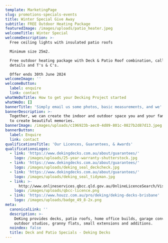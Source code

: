 ```yaml
---
template: MarketingPage
slug: promotions-specials-events
title: Winter Special Give Away
subtitle: FREE Outdoor Heating Package
featuredImage: /images/uploads/patio_heater.jpeg
welcomeTitle: Winter Special
welcomeDescription: >-
  Free ceiling lights with insulated patio roofs

  Minimum size 25m2.

  Free outdoor heating package with Deck & Patio Roof combination, call for
  details and T's & C's.

  Offer ends 30th June 2024
welcomeImage: ''
welcomeButton:
  label: enquire
  link: contact
whatWeDoTitle: How to get your Decking Project started
whatWeDo: []
bannerTitle: 'Simply email us some photos, basic measurements, and we''ll provide you a quote'
bannerDescription: >-
  Together, we can create the indoor and outdoor space you and your family needs
  to create beautiful memories. 
bannerImage: /images/uploads/c196923b-aec0-4d89-801c-0827b2d87d13.jpeg
bannerButton:
  label: Enquire
  link: contact
qualificationsTitle: 'Our Licences, Guarantees, & Awards'
qualificationsLogos:
  - link: 'https://www.dekingdecks.com.au/about/guarantees/'
    logo: /images/uploads/25-year-warranty-shutterstock.jpg
  - link: 'https://www.dekingdecks.com.au/about/guarantees/'
    logo: /images/uploads/deking_seal_deckcheck.jpg
  - link: 'https://www.dekingdecks.com.au/about/guarantees/'
    logo: /images/uploads/deking_seal_tidyman.jpg
  - link: >-
      http://www.onlineservices.qbcc.qld.gov.au/OnlineLicenceSearch/VisualElements/ShowDetailResultContent.aspx?LicNO=1042297&licCat=LIC&name=&firstName=&searchType=Contractor&FromPage=SearchContr
    logo: /images/uploads/qbcc-licence.png
  - link: 'https://www.houzz.com.au/pro/deking/deking-decks-brisbane'
    logo: /images/uploads/badge_49_8-2x.png
meta:
  canonicalLink: ''
  description: >-
    DeKing provides decks, patio roofs, home office builds, garage conversions,
    outdoor studios, granny flats, small extensions and additions.
  noindex: false
  title: Deck and Patio Specials - Deking Decks
---
```


